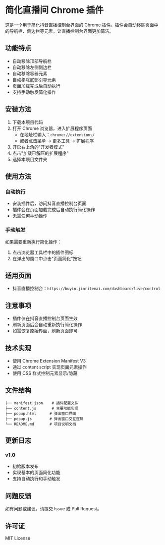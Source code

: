 # 简化直播间 Chrome 插件

这是一个用于简化抖音直播控制台界面的 Chrome 插件。插件会自动移除页面中的导航栏、侧边栏等元素，让直播控制台界面更加简洁。

## 功能特点

- 自动移除顶部导航栏
- 自动移除左侧侧边栏
- 自动移除容器元素
- 自动移除底部引导元素
- 页面加载完成后自动执行
- 支持手动触发简化操作

## 安装方法

1. 下载本项目代码
2. 打开 Chrome 浏览器，进入扩展程序页面
   - 在地址栏输入：`chrome://extensions/`
   - 或者点击菜单 -> 更多工具 -> 扩展程序
3. 开启右上角的"开发者模式"
4. 点击"加载已解压的扩展程序"
5. 选择本项目文件夹

## 使用方法

### 自动执行
- 安装插件后，访问抖音直播控制台页面
- 插件会在页面加载完成后自动执行简化操作
- 无需任何手动操作

### 手动触发
如果需要重新执行简化操作：
1. 点击浏览器工具栏中的插件图标
2. 在弹出的窗口中点击"页面简化"按钮

## 适用页面

- 抖音直播控制台：`https://buyin.jinritemai.com/dashboard/live/control`

## 注意事项

- 插件仅在抖音直播控制台页面生效
- 刷新页面后会自动重新执行简化操作
- 如需恢复原始界面，刷新页面即可

## 技术实现

- 使用 Chrome Extension Manifest V3
- 通过 content script 实现页面元素操作
- 使用 CSS 样式控制元素显示/隐藏

## 文件结构

```
├── manifest.json    # 插件配置文件
├── content.js       # 主要功能实现
├── popup.html      # 弹出窗口界面
├── popup.js        # 弹出窗口交互逻辑
└── README.md       # 项目说明文档
```

## 更新日志

### v1.0
- 初始版本发布
- 实现基本的页面简化功能
- 支持自动执行和手动触发

## 问题反馈

如有问题或建议，请提交 Issue 或 Pull Request。

## 许可证

MIT License 